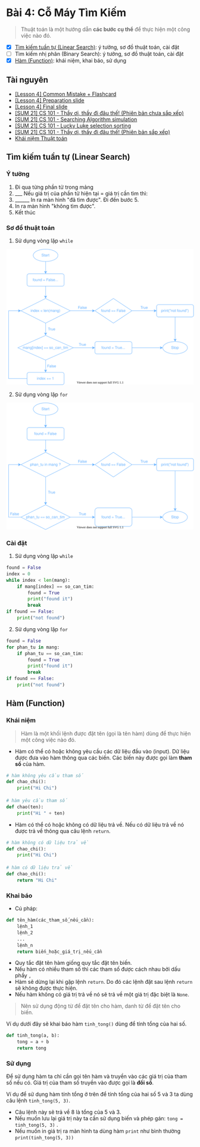 # Bài 4: Cỗ Máy Tìm Kiếm

> Thuật toán là một hướng dẫn **các bước cụ thể** để thực hiện một công việc nào đó.

- [x] [Tìm kiếm tuần tự (Linear Search)](#t%C3%ACm-ki%E1%BA%BFm-tu%E1%BA%A7n-t%E1%BB%B1-linear-search): ý tưởng, sơ đồ thuật toán, cài đặt
- [ ] Tìm kiếm nhị phân (Binary Search): ý tưởng, sơ đồ thuật toán, cài đặt
- [x] [Hàm (Function)](#h%C3%A0m-function): khái niệm, khai báo, sử dụng

## Tài nguyên

- [[Lesson 4] Common Mistake + Flashcard](https://docs.google.com/presentation/d/e/2PACX-1vSIVfGh1S7kVmT0uuCcCHh2HHbAsoOD9iC58-Hf8LZzmfHFyuvIdmi5DPoB1TGCtCmdusgs5RErVfgE/embed?start=false&loop=false&delayms=3000&slide=id.gb61af6f9ef_1_83)
- [[Lesson 4] Preparation slide](https://docs.google.com/presentation/d/e/2PACX-1vQ7merIUe4zP9PnNa9xuvlJq_DrgZUaQWKtYL2CxWkEu1VKsIOBgaQYA6NCdZvllfgwJH7AOR3j6gZN/embed?start=false&loop=false&delayms=3000&slide=id.gb4103d2256_3_320)
- [[Lesson 4] Final slide](https://docs.google.com/presentation/d/e/2PACX-1vRaplNGdh38_4pg7UMfNV0V2GGAHLpdnqvU4QhKbxFC6jaxTLAVKNIW1h4lccNsJK45WDL2I6dVvhX2/embed?start=false&loop=false&delayms=3000&slide=id.gb4103d2256_3_320)
- [[SUM 21] CS 101 - Thầy ơi, thầy đi đâu thế! (Phiên bản chưa sắp xếp)](https://scratch.mit.edu/projects/481099537/)
- [[SUM 21] CS 101 - Searching Algorithm simulation](https://scratch.mit.edu/projects/553779257)
- [[SUM 21] CS 101 - Lucky Luke selection sorting](https://scratch.mit.edu/projects/481274546/)
- [[SUM 21] CS 101 - Thầy ơi, thầy đi đâu thế! (Phiên bản sắp xếp)](https://scratch.mit.edu/projects/481099413/)
- [Khái niệm Thuật toán](https://www.powtoon.com/embed/dC5wiRKAnKf/)

## Tìm kiếm tuần tự (Linear Search)

### Ý tưởng
1. Đi qua từng phần tử trong mảng
2. ___ Nếu giá trị của phần tử hiện tại = giá trị cần tìm thì:
3. ______ In ra màn hình "đã tìm được". Đi đến bước 5.
4. In ra màn hình "không tìm được".
5. Kết thúc

### Sơ đồ thuật toán

1. Sử dụng vòng lặp `while`

![linear search using while](images/l4_linear_search_while.svg)

2. Sử dụng vòng lặp `for`

![linear search using for](images/l4_linear_search_for.svg)

### Cài đặt

1. Sử dụng vòng lặp `while`

```Python
found = False
index = 0
while index < len(mang):
    if mang[index] == so_can_tim:
        found = True
        print("found it")
        break
if found == False:
    print("not found")
```

2. Sử dụng vòng lặp `for`

```Python
found = False
for phan_tu in mang:
    if phan_tu == so_can_tim:
        found = True
        print("found it")
        break
if found == False:
    print("not found")
```

## Hàm (Function)

### Khái niệm

> Hàm là một khối lệnh được đặt tên (gọi là tên hàm) dùng để thực hiện một công việc nào đó.

- Hàm có thể có hoặc không yêu cầu các dữ liệu đầu vào (input). Dữ liệu được đưa vào hàm thông qua các biến. Các biến này được gọi làm **tham số** của hàm.

```Python
# hàm không yêu cầu tham số
def chao_chi():
    print("Hi Chi")

# hàm yêu cầu tham số
def chao(ten):
    print("Hi " + ten)
```

- Hàm có thể có hoặc không có dữ liệu trả về. Nếu có dữ liệu trả về nó được trả về thông qua câu lệnh `return`.

```Python
# hàm không có dữ liệu trả về
def chao_chi():
    print("Hi Chi")

# hàm có dữ liệu trả về
def chao_chi():
    return "Hi Chi"
```

### Khai báo

- Cú pháp:

```Python
def tên_hàm(các_tham_số_nếu_cần):
    lệnh_1
    lệnh_2
    ...
    lệnh_n
    return biến_hoặc_giá_trị_nếu_cần
```

- Quy tắc đặt tên hàm giống quy tắc đặt tên biến.
- Nếu hàm có nhiều tham số thì các tham số được cách nhau bởi dấu phẩy `,`
- Hàm sẽ dừng lại khi gặp lệnh `return`.  Do đó các lệnh đặt sau lệnh `return` sẽ không được thực hiện.
- Nếu hàm không có giá trị trả về nó sẽ trả về một giá trị đặc biệt là `None`.

> Nên sử dụng động từ để đặt tên cho hàm, danh từ để đặt tên cho biến.

Ví dụ dưới đây sẽ khai báo hàm `tinh_tong()` dùng để tính tổng của hai số.

```Python
def tinh_tong(a, b):
    tong = a + b
    return tong
```

### Sử dụng

Để sử dụng hàm ta chỉ cần gọi tên hàm và truyền vào các giá trị của tham số nếu có. Giá trị của tham số truyền vào được gọi là **đối số**.

Ví dụ để sử dụng hàm tính tổng ở trên để tính tổng của hai số 5 và 3 ta dùng câu lệnh `tinh_tong(5, 3)`.
- Câu lệnh này sẽ trả về 8 là tổng của 5 và 3.
- Nếu muốn lưu lại giá trị này ta cần sử dụng biến và phép gán: `tong = tinh_tong(5, 3)` .
- Nếu muốn in giá trị ra màn hình ta dùng hàm `print` như bình thường `print(tinh_tong(5, 3))`